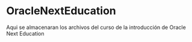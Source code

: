 # OracleNextEducation
Aqui se almacenaran los archivos del curso de la introducción de Oracle Next Education
